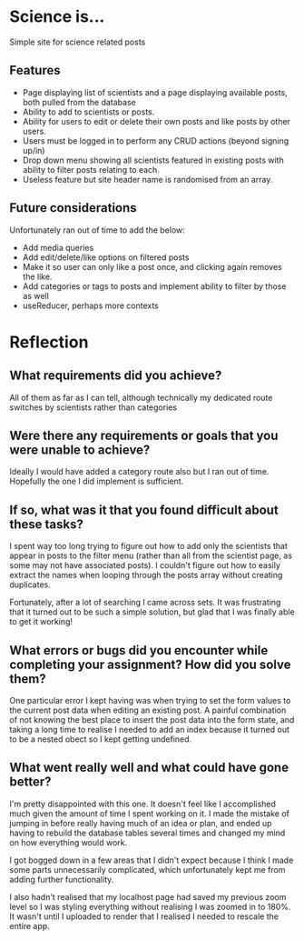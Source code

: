 # Science is...

Simple site for science related posts

## Features

- Page displaying list of scientists and a page displaying available posts, both pulled from the database
- Ability to add to scientists or posts.
- Ability for users to edit or delete their own posts and like posts by other users.
- Users must be logged in to perform any CRUD actions (beyond signing up/in)
- Drop down menu showing all scientists featured in existing posts with ability to filter posts relating to each.
- Useless feature but site header name is randomised from an array.

## Future considerations

Unfortunately ran out of time to add the below:

- Add media queries
- Add edit/delete/like options on filtered posts
- Make it so user can only like a post once, and clicking again removes the like.
- Add categories or tags to posts and implement ability to filter by those as well
- useReducer, perhaps more contexts

# Reflection

## What requirements did you achieve?

All of them as far as I can tell, although technically my dedicated route switches by scientists rather than categories

## Were there any requirements or goals that you were unable to achieve?

Ideally I would have added a category route also but I ran out of time. Hopefully the one I did implement is sufficient.

## If so, what was it that you found difficult about these tasks?

I spent way too long trying to figure out how to add only the scientists that appear in posts to the filter menu (rather than all from the scientist page, as some may not have associated posts). I couldn't figure out how to easily extract the names when looping through the posts array without creating duplicates.

Fortunately, after a lot of searching I came across sets. It was frustrating that it turned out to be such a simple solution, but glad that I was finally able to get it working!

## What errors or bugs did you encounter while completing your assignment? How did you solve them?

One particular error I kept having was when trying to set the form values to the current post data when editing an existing post. A painful combination of not knowing the best place to insert the post data into the form state, and taking a long time to realise I needed to add an index because it turned out to be a nested obect so I kept getting undefined.

## What went really well and what could have gone better?

I'm pretty disappointed with this one. It doesn't feel like I accomplished much given the amount of time I spent working on it. I made the mistake of jumping in before really having much of an idea or plan, and ended up having to rebuild the database tables several times and changed my mind on how everything would work.

I got bogged down in a few areas that I didn't expect because I think I made some parts unnecessarily complicated, which unfortunately kept me from adding further functionality.

I also hadn't realised that my localhost page had saved my previous zoom level so I was styling everything without realising I was zoomed in to 180%. It wasn't until I uploaded to render that I realised I needed to rescale the entire app.
